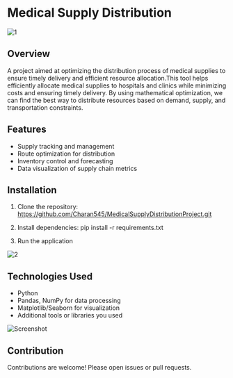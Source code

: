# Medical Supply Distribution
![1](1.jpg)

## Overview
A project aimed at optimizing the distribution process of medical supplies to ensure timely delivery and efficient resource allocation.This tool helps efficiently allocate medical supplies to hospitals and clinics while minimizing costs and ensuring timely delivery. By using mathematical optimization, we can find the best way to distribute resources based on demand, supply, and transportation constraints.

## Features
- Supply tracking and management  
- Route optimization for distribution  
- Inventory control and forecasting  
- Data visualization of supply chain metrics

## Installation
1. Clone the repository:
https://github.com/Charan545/MedicalSupplyDistributionProject.git
2. Install dependencies:
pip install -r requirements.txt

3. Run the application 

![2](2.jpg)

## Technologies Used
- Python  
- Pandas, NumPy for data processing  
- Matplotlib/Seaborn for visualization  
- Additional tools or libraries you used

![Screenshot](3.jpg)

## Contribution
Contributions are welcome! Please open issues or pull requests.



